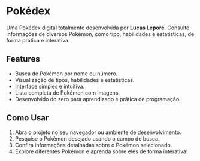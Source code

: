 # Pokédex

Uma Pokédex digital totalmente desenvolvida por **Lucas Lepore**. Consulte informações de diversos Pokémon, como tipo, habilidades e estatísticas, de forma prática e interativa.

## Features

- Busca de Pokémon por nome ou número.
- Visualização de tipos, habilidades e estatísticas.
- Interface simples e intuitiva.
- Lista completa de Pokémon com imagens.
- Desenvolvido do zero para aprendizado e prática de programação.

## Como Usar

1. Abra o projeto no seu navegador ou ambiente de desenvolvimento.
2. Pesquise o Pokémon desejado usando o campo de busca.
3. Confira informações detalhadas sobre o Pokémon selecionado.
4. Explore diferentes Pokémon e aprenda sobre eles de forma interativa!
